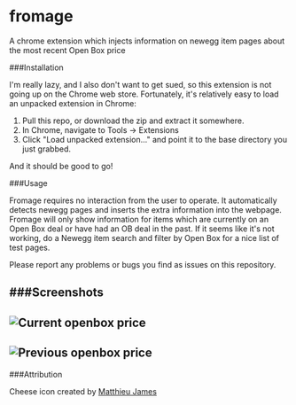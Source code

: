 fromage
=======

A chrome extension which injects information on newegg item pages about the most recent Open Box price

###Installation

I'm really lazy, and I also don't want to get sued, so this extension is not going up on the Chrome web store.
Fortunately, it's relatively easy to load an unpacked extension in Chrome:

1. Pull this repo, or download the zip and extract it somewhere.
2. In Chrome, navigate to Tools -> Extensions
3. Click "Load unpacked extension..." and point it to the base directory you just grabbed.

And it should be good to go!

###Usage

Fromage requires no interaction from the user to operate.  It automatically detects newegg pages and inserts
the extra information into the webpage.  Fromage will only show information for items which are currently on
an Open Box deal or have had an OB deal in the past.  If it seems like it's not working, do a Newegg item search
and filter by Open Box for a nice list of test pages.

Please report any problems or bugs you find as issues on this repository.

###Screenshots
-----
![Current openbox price](https://raw.github.com/eogas/fromage/master/img/fromage1.png)
-----
![Previous openbox price](https://raw.github.com/eogas/fromage/master/img/fromage2.png)
-----

###Attribution

Cheese icon created by [Matthieu James](http://tiheum.deviantart.com/)
